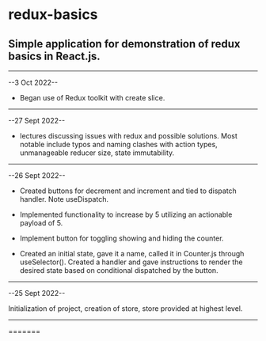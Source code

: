 # redux-basics

## Simple application for demonstration of redux basics in React.js.

---

--3 Oct 2022--

- Began use of Redux toolkit with create slice.

---

--27 Sept 2022--

- lectures discussing issues with redux and possible solutions. Most notable include typos and naming clashes with action types, unmanageable reducer size, state immutability.

---

--26 Sept 2022--

- Created buttons for decrement and increment and tied to dispatch handler. Note useDispatch.

- Implemented functionality to increase by 5 utilizing an actionable payload of 5.

- Implement button for toggling showing and hiding the counter.

- Created an initial state, gave it a name, called it in Counter.js through useSelector(). Created a handler and gave instructions to render the desired state based on conditional dispatched by the button.

---

--25 Sept 2022--

Initialization of project, creation of store, store provided at highest level.

---

=======
